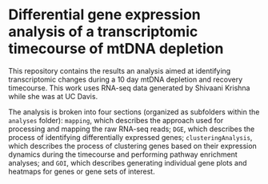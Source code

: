 # Differential gene expression analysis of a transcriptomic timecourse of mtDNA depletion

This repository contains the results an analysis aimed at identifying transcriptomic changes during a 10 day mtDNA depletion and recovery timecourse. This work uses RNA-seq data generated by Shivaani Krishna while she was at UC Davis.

The analysis is broken into four sections (organized as subfolders within the `analyses` folder): `mapping`, which describes the approach used for processing and mapping the raw RNA-seq reads; `DGE`, which describes the process of identifying differentially expressed genes; `clusteringAnalysis`, which describes the process of clustering genes based on their expression dynamics during the timecourse and performing pathway enrichment analyses; and `GOI`, which describes generating individual gene plots and heatmaps for genes or gene sets of interest.
